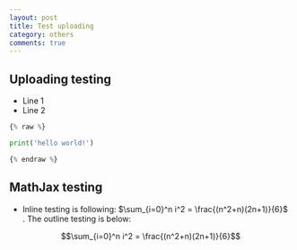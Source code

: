 ```yaml
---
layout: post
title: Test uploading
category: others
comments: true
---
```

## Uploading testing
- Line 1
- Line 2

```python
{% raw %}

print('hello world!')

{% endraw %}
```

## MathJax testing

- Inline testing is following: $\sum_{i=0}^n i^2 = \frac{(n^2+n)(2n+1)}{6}$ . The outline testing is below:

$$\sum_{i=0}^n i^2 = \frac{(n^2+n)(2n+1)}{6}$$
